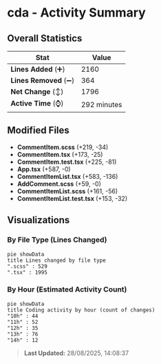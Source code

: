 # cda - Activity Summary 

## Overall Statistics

| Stat                   | Value                                                             |
| ---------------------- | ----------------------------------------------------------------- |
| **Lines Added** (➕)   | 2160                                          |
| **Lines Removed** (➖) | 364                                        |
| **Net Change** (↕)    | 1796                |
| **Active Time** (⌚)   | 292 minutes |


## Modified Files
- **CommentItem.scss** (+219, -34)
- **CommentItem.tsx** (+173, -25)
- **CommentItem.test.tsx** (+225, -81)
- **App.tsx** (+587, -0)
- **CommentItemList.tsx** (+583, -136)
- **AddComment.scss** (+59, -0)
- **CommentItemList.scss** (+161, -56)
- **CommentItemList.test.tsx** (+153, -32)

## Visualizations

### By File Type (Lines Changed)

```mermaid
pie showData
title Lines changed by file type
".scss" : 529
".tsx" : 1995
```

### By Hour (Estimated Activity Count)

```mermaid
pie showData
title Coding activity by hour (count of changes)
"10h" : 44
"11h" : 52
"12h" : 35
"13h" : 76
"14h" : 12
```


> **Last Updated:** 28/08/2025, 14:08:37